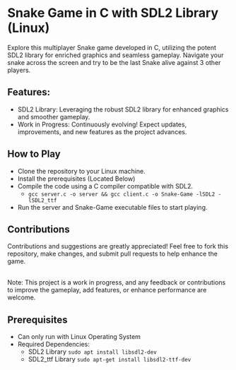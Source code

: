 # Snake Game in C with SDL2 Library (Linux)

Explore this multiplayer Snake game developed in C, utilizing the potent SDL2 library for enriched graphics and seamless gameplay. Navigate your snake across the screen and try to be the last Snake alive against 3 other players.

## Features:

- SDL2 Library: Leveraging the robust SDL2 library for enhanced graphics and smoother gameplay.
- Work in Progress: Continuously evolving! Expect updates, improvements, and new features as the project advances.


## How to Play

- Clone the repository to your Linux machine.
- Install the prerequisites (Located Below)
- Compile the code using a C compiler compatible with SDL2.
  - ```gcc server.c -o server && gcc client.c -o Snake-Game -lSDL2 -lSDL2_ttf``` 
- Run the server and Snake-Game executable files to start playing.

## Contributions
Contributions and suggestions are greatly appreciated! Feel free to fork this repository, make changes, and submit pull requests to help enhance the game.

<br>
Note: This project is a work in progress, and any feedback or contributions to improve the gameplay, add features, or enhance performance are welcome.

## Prerequisites
- Can only run with Linux Operating System
- Required Dependencies:
  - SDL2 Library
    ``` sudo apt install libsdl2-dev ```
  - SDL2_ttf Library
    ``` sudo apt-get install libsdl2-ttf-dev ```

